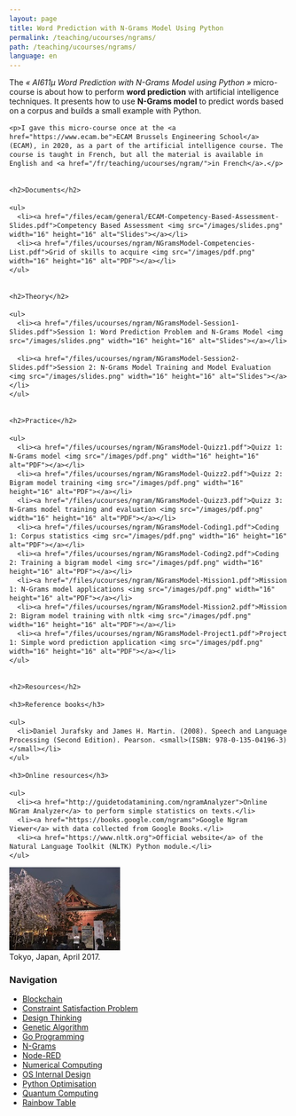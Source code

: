 ```yaml
---
layout: page
title: Word Prediction with N-Grams Model Using Python
permalink: /teaching/ucourses/ngrams/
path: /teaching/ucourses/ngrams/
language: en
---
```


<div class="page-col-wrapper">
  <div class="page-col page-col-1">
    <p>The <i>« AI611µ Word Prediction with N-Grams Model using Python »</i> micro-course is about how to perform <b>word prediction</b> with artificial intelligence techniques. It presents how to use <b>N-Grams model</b> to predict words based on a corpus and builds a small example with Python.</p>

    <p>I gave this micro-course once at the <a href="https://www.ecam.be">ECAM Brussels Engineering School</a> (ECAM), in 2020, as a part of the artificial intelligence course. The course is taught in French, but all the material is available in English and <a href="/fr/teaching/ucourses/ngram/">in French</a>.</p>


    <h2>Documents</h2>

    <ul>
      <li><a href="/files/ecam/general/ECAM-Competency-Based-Assessment-Slides.pdf">Competency Based Assessment <img src="/images/slides.png" width="16" height="16" alt="Slides"></a></li>
      <li><a href="/files/ucourses/ngram/NGramsModel-Competencies-List.pdf">Grid of skills to acquire <img src="/images/pdf.png" width="16" height="16" alt="PDF"></a></li>
    </ul>


    <h2>Theory</h2>

    <ul>
      <li><a href="/files/ucourses/ngram/NGramsModel-Session1-Slides.pdf">Session 1: Word Prediction Problem and N-Grams Model <img src="/images/slides.png" width="16" height="16" alt="Slides"></a></li>

      <li><a href="/files/ucourses/ngram/NGramsModel-Session2-Slides.pdf">Session 2: N-Grams Model Training and Model Evaluation <img src="/images/slides.png" width="16" height="16" alt="Slides"></a></li>
    </ul>


    <h2>Practice</h2>

    <ul>
      <li><a href="/files/ucourses/ngram/NGramsModel-Quizz1.pdf">Quizz 1: N-Grams model <img src="/images/pdf.png" width="16" height="16" alt="PDF"></a></li>
      <li><a href="/files/ucourses/ngram/NGramsModel-Quizz2.pdf">Quizz 2: Bigram model training <img src="/images/pdf.png" width="16" height="16" alt="PDF"></a></li>
      <li><a href="/files/ucourses/ngram/NGramsModel-Quizz3.pdf">Quizz 3: N-Grams model training and evaluation <img src="/images/pdf.png" width="16" height="16" alt="PDF"></a></li>
      <li><a href="/files/ucourses/ngram/NGramsModel-Coding1.pdf">Coding 1: Corpus statistics <img src="/images/pdf.png" width="16" height="16" alt="PDF"></a></li>
      <li><a href="/files/ucourses/ngram/NGramsModel-Coding2.pdf">Coding 2: Training a bigram model <img src="/images/pdf.png" width="16" height="16" alt="PDF"></a></li>
      <li><a href="/files/ucourses/ngram/NGramsModel-Mission1.pdf">Mission 1: N-Grams model applications <img src="/images/pdf.png" width="16" height="16" alt="PDF"></a></li>
      <li><a href="/files/ucourses/ngram/NGramsModel-Mission2.pdf">Mission 2: Bigram model training with nltk <img src="/images/pdf.png" width="16" height="16" alt="PDF"></a></li>
      <li><a href="/files/ucourses/ngram/NGramsModel-Project1.pdf">Project 1: Simple word prediction application <img src="/images/pdf.png" width="16" height="16" alt="PDF"></a></li>
    </ul>


    <h2>Resources</h2>

    <h3>Reference books</h3>

    <ul>
      <li>Daniel Jurafsky and James H. Martin. (2008). Speech and Language Processing (Second Edition). Pearson. <small>(ISBN: 978-0-135-04196-3)</small></li>
    </ul>

    <h3>Online resources</h3>

    <ul>
      <li><a href="http://guidetodatamining.com/ngramAnalyzer">Online NGram Analyzer</a> to perform simple statistics on texts.</li>
      <li><a href="https://books.google.com/ngrams">Google Ngram Viewer</a> with data collected from Google Books.</li>
      <li><a href="https://www.nltk.org">Official website</a> of the Natural Language Toolkit (NLTK) Python module.</li>
    </ul>
  </div>
  <div class="page-col page-col-2">
    <p><img src="/images/tokyo.jpg" alt="Tokyo, Japan, April 2017" width="200" height="150"><br>
    Tokyo, Japan, April 2017.</p>
    <h3>Navigation</h3>
    <ul class="navigation">
      <li><a href="/teaching/ucourses/blockchain/">Blockchain</a></li>
      <li><a href="/teaching/ucourses/csp/">Constraint Satisfaction Problem</a></li>
      <li><a href="/teaching/ucourses/designthinking/">Design Thinking</a></li>
      <li><a href="/teaching/ucourses/geneticalgorithm/">Genetic Algorithm</a></li>
      <li><a href="/teaching/ucourses/golang/">Go Programming</a></li>
      <li><a href="/teaching/ucourses/ngrams/">N-Grams</a></li>
      <li><a href="/teaching/ucourses/nodered/">Node-RED</a></li>
      <li><a href="/teaching/ucourses/numcomp/">Numerical Computing</a></li>
      <li><a href="/teaching/ucourses/osdesign/">OS Internal Design</a></li>
      <li><a href="/teaching/ucourses/pythonopti/">Python Optimisation</a></li>
      <li><a href="/teaching/ucourses/quantumcomputing/">Quantum Computing</a></li>
      <li><a href="/teaching/ucourses/rainbowtable/">Rainbow Table</a></li>
    </ul>
  </div>
</div>
